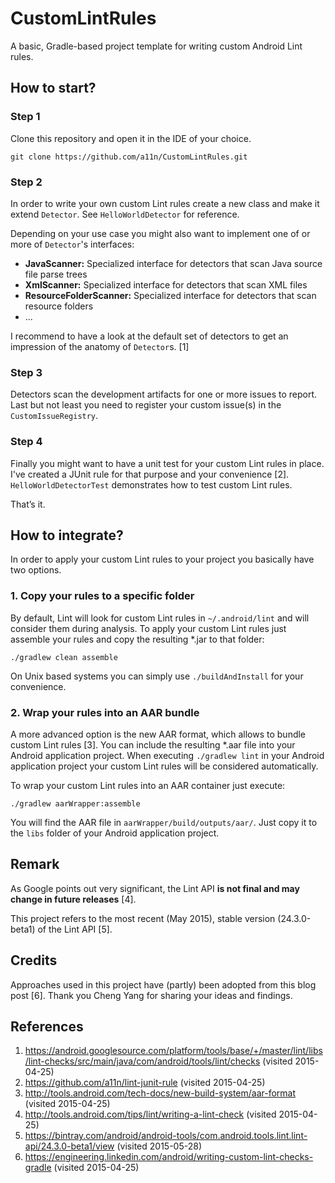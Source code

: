 # CustomLintRules
A basic, Gradle-based project template for writing custom Android Lint rules.

## How to start?
### Step 1
Clone this repository and open it in the IDE of your choice.

```shell
git clone https://github.com/a11n/CustomLintRules.git
```

### Step 2
In order to write your own custom Lint rules create a new class and make it extend `Detector`. See `HelloWorldDetector` for reference.

Depending on your use case you might also want to implement one of or more of `Detector`'s interfaces:

* **JavaScanner:**
  Specialized interface for detectors that scan Java source file parse trees
* **XmlScanner:**
  Specialized interface for detectors that scan XML files 
* **ResourceFolderScanner:**
  Specialized interface for detectors that scan resource folders
* ...

I recommend to have a look at the default set of detectors to get an impression of the anatomy of `Detector`s. [1]

### Step 3
Detectors scan the development artifacts for one or more issues to report. Last but not least you need to register your custom issue(s) in the `CustomIssueRegistry`.

### Step 4
Finally you might want to have a unit test for your custom Lint rules in place. I've created a JUnit rule for that purpose and your convenience [2]. `HelloWorldDetectorTest` demonstrates how to test custom Lint rules.

That’s it.

## How to integrate?
In order to apply your custom Lint rules to your project you basically have two options.

### 1. Copy your rules to a specific folder

By default, Lint will look for custom Lint rules in `~/.android/lint` and will consider them during analysis. To apply your custom Lint rules just assemble your rules and copy the resulting *.jar to that folder:

```shell
./gradlew clean assemble
```

On Unix based systems you can simply use `./buildAndInstall` for your convenience.

### 2. Wrap your rules into an AAR bundle

A more advanced option is the new AAR format, which allows to bundle custom Lint rules [3]. You can include the resulting *.aar file into your Android application project. When executing `./gradlew lint` in your Android application project your custom Lint rules will be considered automatically.

To wrap your custom Lint rules into an AAR container just execute:
```shell
./gradlew aarWrapper:assemble
```

You will find the AAR file in `aarWrapper/build/outputs/aar/`. Just copy it to the `libs` folder of your Android application project.

## Remark
As Google points out very significant, the Lint API **is not final and may change in future releases** [4].

This project refers to the most recent (May 2015), stable version (24.3.0-beta1) of the Lint API [5].

## Credits
Approaches used in this project have (partly) been adopted from this blog post [6].
Thank you Cheng Yang for sharing your ideas and findings.

## References
1. https://android.googlesource.com/platform/tools/base/+/master/lint/libs/lint-checks/src/main/java/com/android/tools/lint/checks (visited 2015-04-25)
2. https://github.com/a11n/lint-junit-rule (visited 2015-04-25)
3. http://tools.android.com/tech-docs/new-build-system/aar-format (visited 2015-04-25)
4. http://tools.android.com/tips/lint/writing-a-lint-check (visited 2015-04-25)
5. https://bintray.com/android/android-tools/com.android.tools.lint.lint-api/24.3.0-beta1/view (visited 2015-05-28)
6. https://engineering.linkedin.com/android/writing-custom-lint-checks-gradle (visited 2015-04-25)
